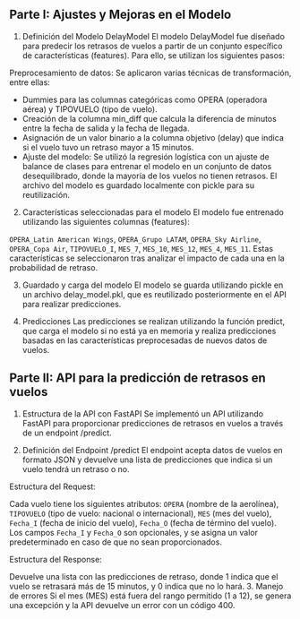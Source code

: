 
## Parte I: Ajustes y Mejoras en el Modelo

1. Definición del Modelo DelayModel
El modelo DelayModel fue diseñado para predecir los retrasos de vuelos a partir de un conjunto específico de características (features). Para ello, se utilizan los siguientes pasos:

Preprocesamiento de datos: Se aplicaron varias técnicas de transformación, entre ellas:
- Dummies para las columnas categóricas como OPERA (operadora aérea) y TIPOVUELO (tipo de vuelo).
- Creación de la columna min_diff que calcula la diferencia de minutos entre la fecha de salida y la fecha de llegada.
- Asignación de un valor binario a la columna objetivo (delay) que indica si el vuelo tuvo un retraso mayor a 15 minutos.
- Ajuste del modelo: Se utilizó la regresión logística con un ajuste de balance de clases para entrenar el modelo en un conjunto de datos desequilibrado, donde la mayoría de los vuelos no tienen retrasos. El archivo del modelo es guardado localmente con pickle para su reutilización.
2. Características seleccionadas para el modelo
El modelo fue entrenado utilizando las siguientes columnas (features):

`OPERA_Latin American Wings`,
`OPERA_Grupo LATAM`,
`OPERA_Sky Airline`,
`OPERA_Copa Air`,
`TIPOVUELO_I`,
`MES_7`,
`MES_10`,
`MES_12`,
`MES_4`,
`MES_11`.
Estas características se seleccionaron tras analizar el impacto de cada una en la probabilidad de retraso.

3. Guardado y carga del modelo
El modelo se guarda utilizando pickle en un archivo delay_model.pkl, que es reutilizado posteriormente en el API para realizar predicciones.

4. Predicciones
Las predicciones se realizan utilizando la función predict, que carga el modelo si no está ya en memoria y realiza predicciones basadas en las características preprocesadas de nuevos datos de vuelos.

## Parte II: API para la predicción de retrasos en vuelos

1. Estructura de la API con FastAPI
Se implementó un API utilizando FastAPI para proporcionar predicciones de retrasos en vuelos a través de un endpoint /predict.

2. Definición del Endpoint /predict
El endpoint acepta datos de vuelos en formato JSON y devuelve una lista de predicciones que indica si un vuelo tendrá un retraso o no.

Estructura del Request:

Cada vuelo tiene los siguientes atributos:
`OPERA` (nombre de la aerolínea),
`TIPOVUELO` (tipo de vuelo: nacional o internacional),
`MES` (mes del vuelo),
`Fecha_I` (fecha de inicio del vuelo),
`Fecha_O` (fecha de término del vuelo).
Los campos `Fecha_I` y `Fecha_O` son opcionales, y se asigna un valor predeterminado en caso de que no sean proporcionados.

Estructura del Response:

Devuelve una lista con las predicciones de retraso, donde 1 indica que el vuelo se retrasará más de 15 minutos, y 0 indica que no lo hará.
3. Manejo de errores
Si el mes (MES) está fuera del rango permitido (1 a 12), se genera una excepción y la API devuelve un error con un código 400.
